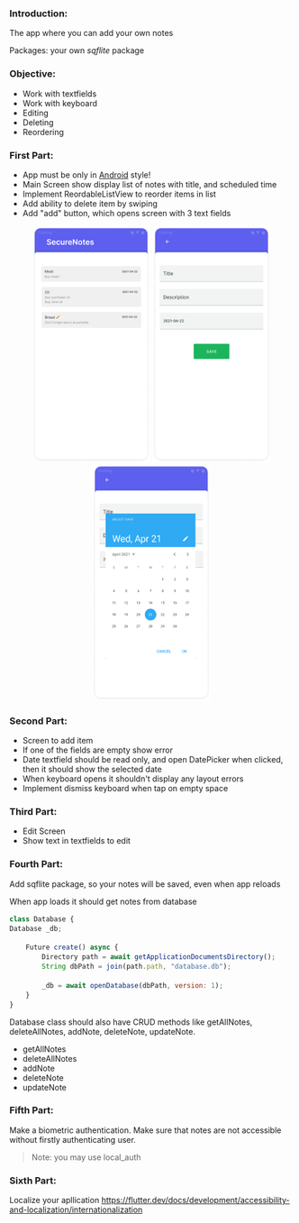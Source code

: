 ### Introduction:

The app where you can add your own notes

Packages: your own *sqflite* package

### Objective:

- Work with textfields
- Work with keyboard
- Editing
- Deleting
- Reordering

### First Part:

- App must be only in [Android](https://developer.android.com/reference/androidx/constraintlayout/widget/Guideline) style!
- Main Screen show display list of notes with title, and scheduled time
- Implement ReordableListView to reorder items in list
- Add ability to delete item by swiping
- Add "add" button, which opens screen with 3 text fields

<center>
<img src="https://github.com/alem-01/alem_public/blob/master/resources/secureNotes.01.png?raw=true" style = "width: 210px !important; height: 420px !important;"/>

<img src="https://github.com/alem-01/alem_public/blob/master/resources/secureNotes.02.png?raw=true" style = "width: 210px !important; height: 420px !important;"/>

<img src="https://github.com/alem-01/alem_public/blob/master/resources/secureNotes.03.png?raw=true" style = "width: 210px !important; height: 420px !important;"/>
</center>


 
### Second Part:

- Screen to add item
- If one of the fields are empty show error
- Date textfield should be read only, and open DatePicker when clicked, then it should show the selected date
- When keyboard opens it shouldn't display any layout errors
- Implement dismiss keyboard when tap on empty space

### Third Part:

- Edit Screen
- Show text in textfields to edit

### Fourth Part:

Add sqflite package, so your notes will be saved, even when app reloads

When app loads it should get notes from database

```jsx
class Database {
Database _db;

    Future create() async {
        Directory path = await getApplicationDocumentsDirectory();
        String dbPath = join(path.path, "database.db");

        _db = await openDatabase(dbPath, version: 1);
    }
}
```

Database class should also have CRUD methods like getAllNotes, deleteAllNotes, addNote, deleteNote, updateNote.

- getAllNotes
- deleteAllNotes
- addNote
- deleteNote
- updateNote

### Fifth Part:

Make a biometric authentication. Make sure that notes are not accessible without firstly authenticating user.

> Note: you may use local_auth

### Sixth Part:

Localize your apllication https://flutter.dev/docs/development/accessibility-and-localization/internationalization
